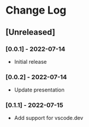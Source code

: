 # Change Log

<!-- All notable changes to the "outline-map" extension will be documented in this file.

Check [Keep a Changelog](http://keepachangelog.com/) for recommendations on how to structure this file.-->

## [Unreleased]

### [0.0.1] - 2022-07-14
 - Initial release
### [0.0.2] - 2022-07-14
 - Update presentation
### [0.1.1] - 2022-07-15
 - Add support for vscode.dev